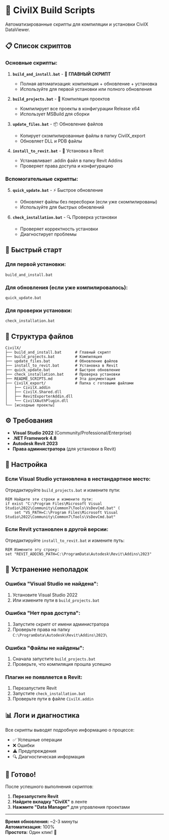 # 🚀 CivilX Build Scripts

Автоматизированные скрипты для компиляции и установки CivilX DataViewer.

## 📋 Список скриптов

### **Основные скрипты:**

1. **`build_and_install.bat`** - 🎯 **ГЛАВНЫЙ СКРИПТ**
   - Полная автоматизация: компиляция + обновление + установка
   - Используйте для первой установки или полного обновления

2. **`build_projects.bat`** - 🔨 Компиляция проектов
   - Компилирует все проекты в конфигурации Release x64
   - Использует MSBuild для сборки

3. **`update_files.bat`** - 📦 Обновление файлов
   - Копирует скомпилированные файлы в папку CivilX_export
   - Обновляет DLL и PDB файлы

4. **`install_to_revit.bat`** - 🔧 Установка в Revit
   - Устанавливает .addin файл в папку Revit Addins
   - Проверяет права доступа и конфигурацию

### **Вспомогательные скрипты:**

5. **`quick_update.bat`** - ⚡ Быстрое обновление
   - Обновляет файлы без пересборки (если уже скомпилированы)
   - Используйте для быстрых обновлений

6. **`check_installation.bat`** - 🔍 Проверка установки
   - Проверяет корректность установки
   - Диагностирует проблемы

## 🎯 Быстрый старт

### **Для первой установки:**
```batch
build_and_install.bat
```

### **Для обновления (если уже компилировалось):**
```batch
quick_update.bat
```

### **Для проверки установки:**
```batch
check_installation.bat
```

## 📁 Структура файлов

```
CivilX/
├── build_and_install.bat      # Главный скрипт
├── build_projects.bat         # Компиляция
├── update_files.bat           # Обновление файлов
├── install_to_revit.bat       # Установка в Revit
├── quick_update.bat           # Быстрое обновление
├── check_installation.bat     # Проверка установки
├── README_SCRIPTS.md          # Эта документация
├── CivilX_export/             # Папка с готовыми файлами
│   ├── CivilX.addin
│   ├── CivilX.Shared.dll
│   ├── RevitExporterAddin.dll
│   └── CivilXAuthPlugin.dll
└── [исходные проекты]
```

## ⚙️ Требования

- **Visual Studio 2022** (Community/Professional/Enterprise)
- **.NET Framework 4.8**
- **Autodesk Revit 2023**
- **Права администратора** (для установки в Revit)

## 🔧 Настройка

### **Если Visual Studio установлена в нестандартное место:**

Отредактируйте `build_projects.bat` и измените пути:
```batch
REM Найдите эти строки и измените пути:
if exist "C:\Program Files\Microsoft Visual Studio\2022\Community\Common7\Tools\VsDevCmd.bat" (
    set "VS_PATH=C:\Program Files\Microsoft Visual Studio\2022\Community\Common7\Tools\VsDevCmd.bat"
```

### **Если Revit установлен в другой версии:**

Отредактируйте `install_to_revit.bat` и измените путь:
```batch
REM Измените эту строку:
set "REVIT_ADDINS_PATH=C:\ProgramData\Autodesk\Revit\Addins\2023"
```

## 🐛 Устранение неполадок

### **Ошибка "Visual Studio не найдена":**
1. Установите Visual Studio 2022
2. Или измените пути в `build_projects.bat`

### **Ошибка "Нет прав доступа":**
1. Запустите скрипт от имени администратора
2. Проверьте права на папку `C:\ProgramData\Autodesk\Revit\Addins\2023\`

### **Ошибка "Файлы не найдены":**
1. Сначала запустите `build_projects.bat`
2. Проверьте, что компиляция прошла успешно

### **Плагин не появляется в Revit:**
1. Перезапустите Revit
2. Запустите `check_installation.bat`
3. Проверьте пути в файле `CivilX.addin`

## 📊 Логи и диагностика

Все скрипты выводят подробную информацию о процессе:
- ✅ Успешные операции
- ❌ Ошибки
- ⚠️ Предупреждения
- 🔍 Диагностическая информация

## 🎉 Готово!

После успешного выполнения скриптов:
1. **Перезапустите Revit**
2. **Найдите вкладку "CivilX"** в ленте
3. **Нажмите "Data Manager"** для управления проектами

---

**Время обновления:** ~2-3 минуты  
**Автоматизация:** 100%  
**Простота:** Один клик! 🚀




